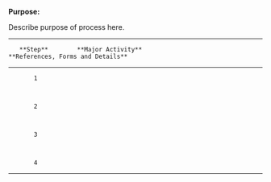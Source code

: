 **Purpose:**



Describe purpose of process here.



  -----------------------------------------------------------------------------------------------------------------------

       **Step**        **Major Activity**                                           **References, Forms and Details** 

  -------------------- ------------------------------------------------------------ -------------------------------------

           1                                                                        



           2                                                                        



           3                                                                        



           4                                                                        

  -----------------------------------------------------------------------------------------------------------------------

